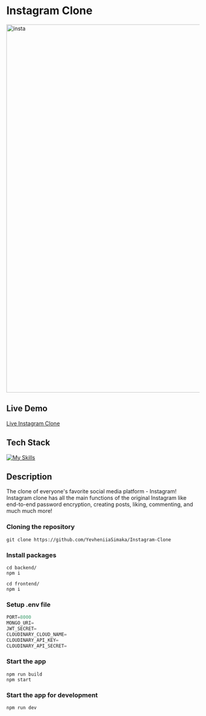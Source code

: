 # Instagram Clone

<img width="960" alt="insta" src="https://github.com/YevheniiaSimaka/Instagram-Clone/assets/112284703/aaf67134-8d14-4595-b0d7-216dc692eb24">

## Live Demo
[Live Instagram Clone](https://yevheniiasimaka.github.io/Tic-Tac-Toe/)

## Tech Stack
[![My Skills](https://skillicons.dev/icons?i=vite,mongodb,express,react,nodejs)](https://skillicons.dev)

## Description
The clone of everyone's favorite social media platform - Instagram! Instagram clone has all the main functions of the original Instagram like end-to-end password encryption, creating posts, liking, commenting, and much much more!

### Cloning the repository

```shell
git clone https://github.com/YevheniiaSimaka/Instagram-Clone
```

### Install packages

```shell
cd backend/
npm i
```

```shell
cd frontend/
npm i
```

### Setup .env file

```js
PORT=8000
MONGO_URI=
JWT_SECRET=
CLOUDINARY_CLOUD_NAME=
CLOUDINARY_API_KEY=
CLOUDINARY_API_SECRET=
```

### Start the app

```shell
npm run build
npm start
```

### Start the app for development

```shell
npm run dev
```




